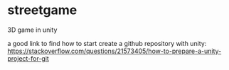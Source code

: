 # streetgame
3D game in unity


a good link to find how to start create a github repository with unity: https://stackoverflow.com/questions/21573405/how-to-prepare-a-unity-project-for-git

